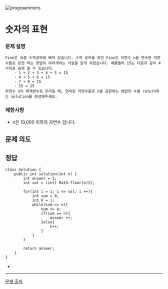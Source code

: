 ![prograammers](https://github.com/user-attachments/assets/0c8ee936-25ad-482b-a2a9-82ac3abfdfe0)

# 숫자의 표현

### 문제 설명
```
Finn은 요즘 수학공부에 빠져 있습니다. 수학 공부를 하던 Finn은 자연수 n을 연속한 자연수들로 표현 하는 방법이 여러개라는 사실을 알게 되었습니다. 예를들어 15는 다음과 같이 4가지로 표현 할 수 있습니다.
    - 1 + 2 + 3 + 4 + 5 = 15
    - 4 + 5 + 6 = 15
    - 7 + 8 = 15
    - 15 = 15
자연수 n이 매개변수로 주어질 때, 연속된 자연수들로 n을 표현하는 방법의 수를 return하는 solution를 완성해주세요.
```

### 제한사항
- n은 10,000 이하의 자연수 입니다.

## 문제 의도

## 정답
```
class Solution {
    public int solution(int n) {
        int answer = 1;
        int val = (int) Math.floor(n/2);

        for(int i = 1; i <= val; i ++){
            int sum = 0;
            int k = i;
            while(sum <= n){
                sum += k;
                if(sum == n){
                    answer ++;
                }else{
                    k++;
                }
            }
        }

        return answer;
    }
}
```
- 

---
[문제 출처](https://school.programmers.co.kr/learn/courses/30/lessons/12924?language=java)
